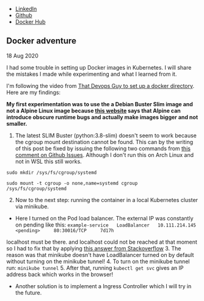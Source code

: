 - [LinkedIn](https://www.linkedin.com/in/mourik)
- [Github](https://www.github.com/bchm)
- [Docker Hub](https://hub.docker.com/u/bastiaansd)

## Docker adventure
18 Aug 2020

I had some trouble in setting up Docker images in Kubernetes. I will share the mistakes I made while experimenting and what I learned from it.



I'm following the video from [That Devops Guy to set up a docker directory](https://www.youtube.com/watch?v=d1ZMnV4yM1U). Here are my findings:

**My first experimentation was to use the a Debian Buster Slim image and not a Alpine Linux image because [this website](https://pythonspeed.com/articles/alpine-docker-python/) says that Alpine can introduce obscure runtime bugs and actually make images bigger and not smaller.** 
1. The latest SLIM Buster (python:3.8-slim) doesn't seem to work because the cgroup mount destination cannot be found. This can by the writing of this post be fixed by issuing the following two commands from [this comment on Github Issues](https://github.com/microsoft/WSL/issues/4189#issuecomment-518277265). Although I don't run this on Arch Linux and not in WSL this still works.

``sudo mkdir /sys/fs/cgroup/systemd``

``sudo mount -t cgroup -o none,name=systemd cgroup /sys/fs/cgroup/systemd``

2. Now to the next step: running the container in a local Kubernetes cluster via minikube.
- Here I turned on the Pod load balancer. The external IP was constantly on pending like this: 
``example-service   LoadBalancer   10.111.214.145   <pending>     80:30016/TCP     7d17h``

localhost must be there.  and localhost could not be reached at that moment so I had to fix that by applying [this answer from Stackoverflow](https://stackoverflow.com/questions/44110876/kubernetes-service-external-ip-pending)
3. The reason was that minikube doesn't have LoadBalancer turned on by default without turning on the minikube tunnel!
4. To turn on the minikube tunnel run:
`minikube tunnel`
5. After that, running `kubectl get svc` gives an IP address back which works in the browser!
- Another solution is to implement a Ingress Controller which I will try in the future.
